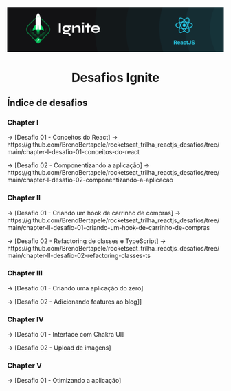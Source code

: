 <img alt="ignite-reactjs" title="ignite-reactjs" src=".github/cover-reactjs.png">

<h1 align="center">
  Desafios Ignite
</h1>

## Índice de desafios

### Chapter I

<p> -> [Desafio 01 - Conceitos do React] -> https://github.com/BrenoBertapele/rocketseat_trilha_reactjs_desafios/tree/main/chapter-I-desafio-01-conceitos-do-react </p>
<p> -> [Desafio 02 - Componentizando a aplicação] -> https://github.com/BrenoBertapele/rocketseat_trilha_reactjs_desafios/tree/main/chapter-I-desafio-02-componentizando-a-aplicacao </p> 

### Chapter II

<p>-> [Desafio 01 - Criando um hook de carrinho de compras] -> https://github.com/BrenoBertapele/rocketseat_trilha_reactjs_desafios/tree/main/chapter-II-desafio-01-criando-um-hook-de-carrinho-de-compras </p>
<p>-> [Desafio 02 - Refactoring de classes e TypeScript] -> https://github.com/BrenoBertapele/rocketseat_trilha_reactjs_desafios/tree/main/chapter-II-desafio-02-refactoring-classes-ts </p>

### Chapter III

<p>-> [Desafio 01 - Criando uma aplicação do zero] </p>
<p>-> [Desafio 02 - Adicionando features ao blog]] </p>

### Chapter IV

<p>-> [Desafio 01 - Interface com Chakra UI] </p>
<p>-> [Desafio 02 - Upload de imagens] </p>

### Chapter V

<p>-> [Desafio 01 - Otimizando a aplicação] </p>
